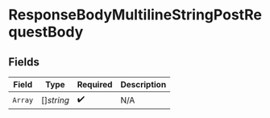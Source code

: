 # ResponseBodyMultilineStringPostRequestBody


## Fields

| Field              | Type               | Required           | Description        |
| ------------------ | ------------------ | ------------------ | ------------------ |
| `Array`            | []*string*         | :heavy_check_mark: | N/A                |